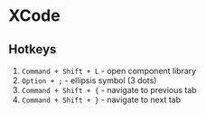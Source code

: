 # XCode
## Hotkeys
1. `Command + Shift + L` - open component library
2. `Option + ;` - ellipsis symbol (3 dots)
3. `Command + Shift + {` - navigate to previous tab
4. `Command + Shift + }` - navigate to next tab
